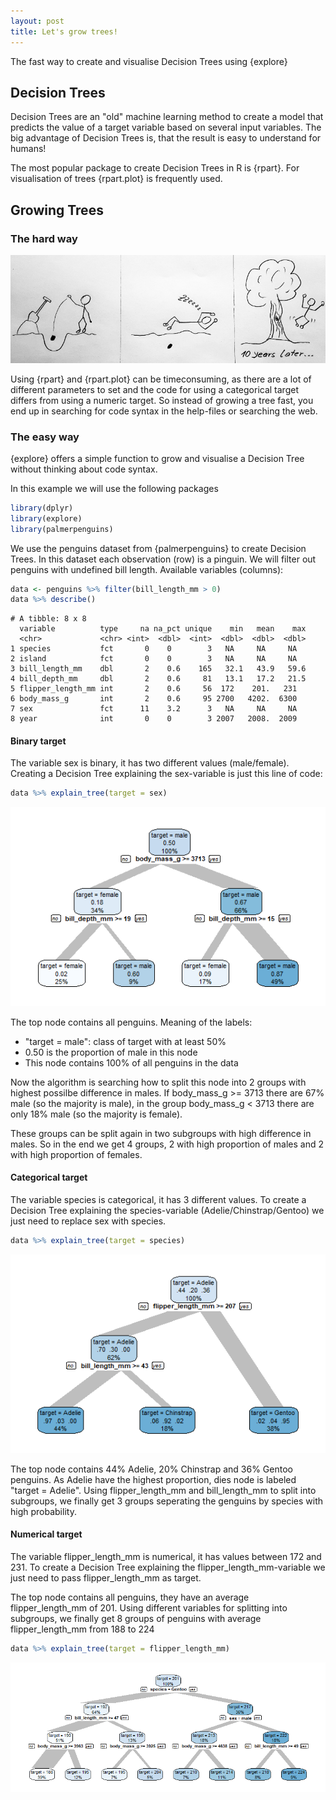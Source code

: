```yaml
---
layout: post
title: Let's grow trees!
---
```


The fast way to create and visualise Decision Trees using {explore}  

## Decision Trees

Decision Trees are an "old" machine learning method to create a model that predicts the value of a target variable based on several input variables. The big advantage of Decision Trees is, that the result is easy to understand for humans!

The most popular package to create Decision Trees in R is {rpart}. For visualisation of trees {rpart.plot} is frequently used.


## Growing Trees
### The hard way

![Who is in the bus?](../images/trees-thehardway.jpg)

Using {rpart} and {rpart.plot} can be timeconsuming, as there are a lot of different parameters to set and the code for using a categorical target differs from using a numeric target. So instead of growing a tree fast, you end up in searching for code syntax in the help-files or searching the web.

### The easy way

{explore} offers a simple function to grow and visualise a Decision Tree without thinking about code syntax. 

In this example we will use the following packages

```R
library(dplyr)
library(explore)
library(palmerpenguins)
```

We use the penguins dataset from {palmerpenguins} to create Decision Trees. In this dataset each observation (row) is a pinguin. We will filter out penguins with undefined bill length. Available variables (columns):

```R
data <- penguins %>% filter(bill_length_mm > 0) 
data %>% describe()
```

```
# A tibble: 8 x 8
  variable          type     na na_pct unique    min   mean    max
  <chr>             <chr> <int>  <dbl>  <int>  <dbl>  <dbl>  <dbl>
1 species           fct       0    0        3   NA     NA     NA  
2 island            fct       0    0        3   NA     NA     NA  
3 bill_length_mm    dbl       2    0.6    165   32.1   43.9   59.6
4 bill_depth_mm     dbl       2    0.6     81   13.1   17.2   21.5
5 flipper_length_mm int       2    0.6     56  172    201.   231  
6 body_mass_g       int       2    0.6     95 2700   4202.  6300  
7 sex               fct      11    3.2      3   NA     NA     NA  
8 year              int       0    0        3 2007   2008.  2009 
```

#### Binary target

The variable sex is binary, it has two different values (male/female).
Creating a Decision Tree explaining the sex-variable is just this line of code:

```R
data %>% explain_tree(target = sex)
```

![Decision Tree?](../images/trees-pinguins-sex.png)

The top node contains all penguins. Meaning of the labels:

* "target = male": class of target with at least 50%
* 0.50 is the proportion of male in this node
* This node contains 100% of all penguins in the data 

Now the algorithm is searching how to split this node into 2 groups with highest possilbe difference in males. If body_mass_g >= 3713 there are 67% male (so the majority is male), in the group body_mass_g < 3713 there are only 18% male (so the majority is female).

These groups can be split again in two subgroups with high difference in males. So in the end we get 4 groups, 2 with high proportion of males and 2 with high proportion of females. 

#### Categorical target

The variable species is categorical, it has 3 different values. To create a Decision Tree explaining the species-variable (Adelie/Chinstrap/Gentoo) we just need to replace sex with species.

```R
data %>% explain_tree(target = species)
```

![Decision Tree?](../images/trees-penguins-species.png)

The top node contains 44% Adelie, 20% Chinstrap and 36% Gentoo penguins. As Adelie have the highest proportion, dies node is labeled "target = Adelie". Using flipper_length_mm and bill_length_mm to split into subgroups, we finally get 3 groups seperating the genguins by species with high probability.

#### Numerical target

The variable flipper_length_mm is numerical, it has values between 172 and 231. To create a Decision Tree explaining the flipper_length_mm-variable we just need to pass flipper_length_mm as target.

The top node contains all penguins, they have an average flipper_length_mm of 201. Using different variables for splitting into subgroups, we finally get 8 groups of penguins with average flipper_length_mm from 188 to 224

```R
data %>% explain_tree(target = flipper_length_mm)
```

![Decision Tree?](../images/trees-penguins-flipper.png)
